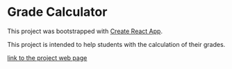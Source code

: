 # Grade Calculator

This project was bootstrapped with [Create React App](https://github.com/facebook/create-react-app).

This project is intended to help students with the calculation of their grades.

[link to the project web page](https://unique-pie-75e822.netlify.app/)
